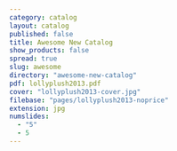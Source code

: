 ```yaml
---
category: catalog
layout: catalog
published: false
title: Awesome New Catalog
show_products: false
spread: true
slug: awesome
directory: "awesome-new-catalog"
pdf: lollyplush2013.pdf
cover: "lollyplush2013-cover.jpg"
filebase: "pages/lollyplush2013-noprice"
extension: jpg
numslides: 
  - "5"
  - 5
---
```



